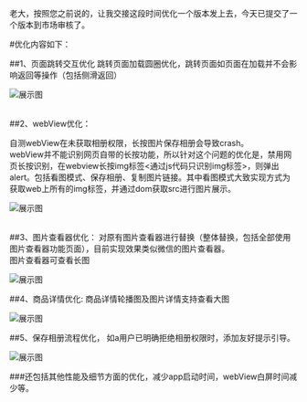 老大，按照您之前说的，让我交接这段时间优化一个版本发上去，今天已提交了一个版本到市场审核了。


#优化内容如下：

##1、页面跳转交互优化
跳转页面加载圆圈优化，跳转页面如页面在加载并不会影响返回等操作（包括侧滑返回）

![展示图](../1.3.4update/1.gif)

<br>
##2、webView优化：


自测webView在未获取相册权限，长按图片保存相册会导致crash。<br>
webView并不能识别网页自带的长按功能，所以针对这个问题的优化是，禁用网页长按识别，在webview长按img标签<通过js代码只识别img标签>，则弹出alert。包括看图模式、保存相册、复制图片链接。其中看图模式大致实现方式为获取web上所有的img标签，并通过dom获取src进行图片展示。

![展示图](../1.3.4update/2.gif)


<br>
##3、图片查看器优化：
对原有图片查看器进行替换（整体替换，包括全部使用图片查看器功能页面），目前实现效果类似微信的图片查看器。<br>
图片查看器可查看长图

![展示图](../1.3.4update/3.gif)


##4、商品详情优化:
商品详情轮播图及图片详情支持查看大图

![展示图](../1.3.4update/4.gif)



##5、保存相册流程优化，
如a用户已明确拒绝相册权限时，添加友好提示引导。

![展示图](../1.3.4update/5.gif)




###还包括其他性能及细节方面的优化，减少app启动时间，webView白屏时间减少等。